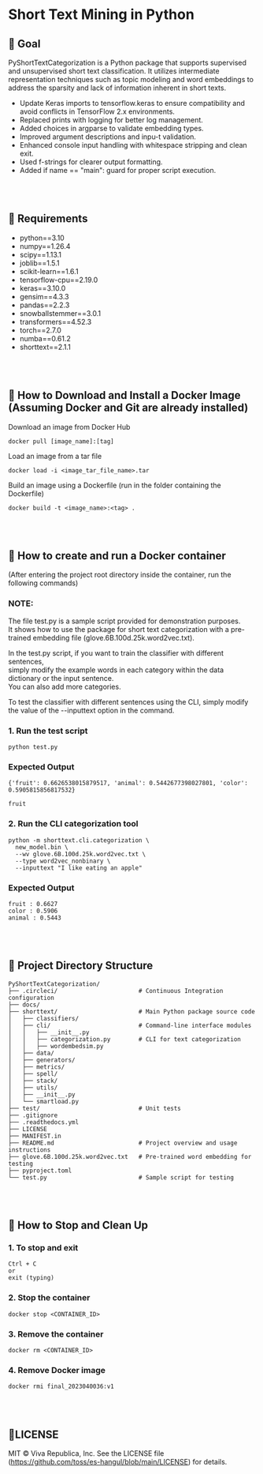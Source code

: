 # Short Text Mining in Python


## 📌 Goal

PyShortTextCategorization is a Python package that supports supervised and unsupervised short text classification. 
It utilizes intermediate representation techniques such as topic modeling and word embeddings to address the sparsity and lack of information inherent in short texts.

- Update Keras imports to tensorflow.keras to ensure compatibility and avoid conflicts in TensorFlow 2.x environments.
- Replaced prints with logging for better log management.
- Added choices in argparse to validate embedding types.
- Improved argument descriptions and inpu-t validation.
- Enhanced console input handling with whitespace stripping and clean exit.
- Used f-strings for clearer output formatting.
- Added if name == "main": guard for proper script execution.

<br/><br/>


## 📌 Requirements


- python==3.10
- numpy==1.26.4 
- scipy==1.13.1
- joblib==1.5.1 
- scikit-learn==1.6.1 
- tensorflow-cpu==2.19.0 
- keras==3.10.0 
- gensim==4.3.3 
- pandas==2.2.3 
- snowballstemmer==3.0.1 
- transformers==4.52.3 
- torch==2.7.0 
- numba==0.61.2 
- shorttext==2.1.1

<br/><br/>


## 📌 How to Download and Install a Docker Image (Assuming Docker and Git are already installed)

Download an image from Docker Hub 
```
docker pull [image_name]:[tag]
```

Load an image from a tar file 
```
docker load -i <image_tar_file_name>.tar
```

Build an image using a Dockerfile (run in the folder containing the Dockerfile)
```
docker build -t <image_name>:<tag> .
```

<br/><br/>


## 📌 How to create and run a Docker container
(After entering the project root directory inside the container, run the following commands) 

### NOTE: 
The file test.py is a sample script provided for demonstration purposes. <br/>
It shows how to use the package for short text categorization with a pre-trained embedding file (glove.6B.100d.25k.word2vec.txt).

In the test.py script, 
if you want to train the classifier with different sentences, <br/> 
simply modify the example words in each category within the data dictionary or the input sentence. <br/>
You can also add more categories. 

To test the classifier with different sentences using the CLI, simply modify the value of the --inputtext option in the command.

### 1. Run the test script
```
python test.py
```

### Expected Output
```
{'fruit': 0.6626538015879517, 'animal': 0.5442677398027801, 'color': 0.5905815856817532}

fruit
```

### 2. Run the CLI categorization tool
```
python -m shorttext.cli.categorization \
  new_model.bin \
  --wv glove.6B.100d.25k.word2vec.txt \
  --type word2vec_nonbinary \
  --inputtext "I like eating an apple"
```

### Expected Output
```
fruit : 0.6627
color : 0.5906
animal : 0.5443
```

<br/><br/>


## 📌 Project Directory Structure
```
PyShortTextCategorization/
├── .circleci/                       # Continuous Integration configuration
├── docs/                            
├── shorttext/                       # Main Python package source code
│   ├── classifiers/                 
│   ├── cli/                         # Command-line interface modules
│   │   ├── __init__.py
│   │   ├── categorization.py        # CLI for text categorization
│   │   ├── wordembedsim.py          
│   ├── data/                        
│   ├── generators/                  
│   ├── metrics/                    
│   ├── spell/                       
│   ├── stack/                       
│   ├── utils/                     
│   ├── __init__.py
│   └── smartload.py                
├── test/                            # Unit tests
├── .gitignore
├── .readthedocs.yml                 
├── LICENSE
├── MANIFEST.in                      
├── README.md                        # Project overview and usage instructions
├── glove.6B.100d.25k.word2vec.txt   # Pre-trained word embedding for testing
├── pyproject.toml                   
└── test.py                          # Sample script for testing
```


<br/><br/>


## 📌 How to Stop and Clean Up

### 1. To stop and exit
```
Ctrl + C
or
exit (typing)
```

### 2. Stop the container
```
docker stop <CONTAINER_ID>
```

### 3. Remove the container
```
docker rm <CONTAINER_ID>
```

### 4. Remove Docker image
```
docker rmi final_2023040036:v1
```

<br/><br/>

## 📌LICENSE

MIT © Viva Republica, Inc. See the LICENSE file (https://github.com/toss/es-hangul/blob/main/LICENSE) for details.

